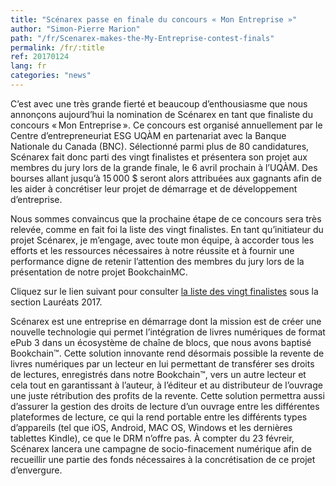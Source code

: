 ```yaml
---
title: "Scénarex passe en finale du concours « Mon Entreprise »"
author: "Simon-Pierre Marion"
path: "/fr/Scenarex-makes-the-My-Entreprise-contest-finals"
permalink: /fr/:title
ref: 20170124
lang: fr
categories: "news"
---
```


C’est avec une très grande fierté et beaucoup d’enthousiasme que nous annonçons aujourd’hui la nomination de Scénarex en tant que finaliste du concours « Mon Entreprise ». Ce concours est organisé annuellement par le Centre d’entrepreneuriat ESG UQÀM en partenariat avec la Banque Nationale du Canada (BNC). Sélectionné parmi plus de 80 candidatures, Scénarex fait donc parti des vingt finalistes et présentera son projet aux membres du jury lors de la grande finale, le 6 avril prochain à l’UQÀM. Des bourses allant jusqu’à 15 000 $ seront alors attribuées aux gagnants afin de les aider à concrétiser leur projet de démarrage et de développement d’entreprise.

Nous sommes convaincus que la prochaine étape de ce concours sera très relevée, comme en fait foi la liste des vingt finalistes. En tant qu’initiateur du projet Scénarex, je m’engage, avec toute mon équipe, à accorder tous les efforts et les ressources nécessaires à notre réussite et à fournir une performance digne de retenir l’attention des membres du jury lors de la présentation de notre projet BookchainMC.

Cliquez sur le lien suivant pour consulter [la liste des vingt finalistes](https://centreentrepreneuriat.esg.uqam.ca/concours-mon-entreprise/) sous la section Lauréats 2017.

Scénarex est une entreprise en démarrage dont la mission est de créer une nouvelle technologie qui permet l’intégration de livres numériques de format ePub 3 dans un écosystème de chaîne de blocs, que nous avons baptisé Bookchain™. Cette solution innovante rend désormais possible la revente de livres numériques par un lecteur en lui permettant de transférer ses droits de lectures, enregistrés dans notre Bookchain™, vers un autre lecteur et cela tout en garantissant à l’auteur, à l’éditeur et au distributeur de l’ouvrage une juste rétribution des profits de la revente. Cette solution permettra aussi d’assurer la gestion des droits de lecture d’un ouvrage entre les différentes plateformes de lecture, ce qui la rend portable entre les différents types d’appareils (tel que iOS, Android, MAC OS, Windows et les dernières tablettes Kindle), ce que le DRM n’offre pas. À compter du 23 févreir, Scénarex lancera une campagne de socio-finacement numérique afin de recueillir une partie des fonds nécessaires à la concrétisation de ce projet d’envergure.
